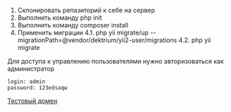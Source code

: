 1) Склонировать репазиторий к себе на сервер
2) Выполнить команду php init
3) Выполнить команду composer install
4) Применить миграции
    4.1. php yii migrate/up --migrationPath=@vendor/dektrium/yii2-user/migrations
    4.2. php yii migrate
    
Для доступа к управлению пользователями нужно авторизоваться как администратор

    login: admin
    password: 123edsaqw

     
<a href="https://testyii.gq/" target="_blank">
        Тестовый домен
</a>
